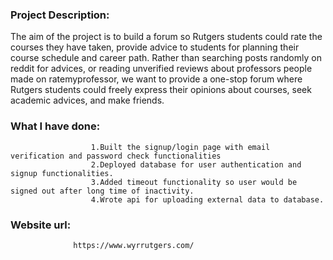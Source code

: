 ### Project Description:
The aim of the project is to build a forum so Rutgers students could rate the courses they have taken, provide advice to students for planning                       their course schedule and career path. Rather than searching posts randomly on reddit for advices, or reading unverified reviews about professors                   people made on ratemyprofessor, we want to provide a one-stop forum where Rutgers students could freely express their opinions about courses, seek                   academic advices, and make friends.
                  
### What I have done:

```
                  1.Built the signup/login page with email verification and password check functionalities
                  2.Deployed database for user authentication and signup functionalities.
                  3.Added timeout functionality so user would be signed out after long time of inactivity.
                  4.Wrote api for uploading external data to database.
```

### Website url:	
                  https://www.wyrrutgers.com/
